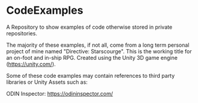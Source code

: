 # CodeExamples
A Repository to show examples of code otherwise stored in private repositories.


The majority of these examples, if not all, come from a long term personal project of mine named "Directive: Starscourge".
This is the working title for an on-foot and in-ship RPG. Created using the Unity 3D game engine (https://unity.com/).

Some of these code examples may contain references to third party libraries or Unity Assets such as:

ODIN Inspector: https://odininspector.com/
